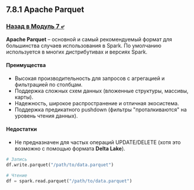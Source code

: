 ## 7.8.1 Apache Parquet

### [Назад в Модуль 7 ⤶](/data/Module7/readme.md)

**Apache Parquet** – основной и самый рекомендуемый формат для большинства случаев использования в Spark. 
По умолчанию используется в многих дистрибутивах и версиях Spark.  

#### Преимущества
- Высокая производительность для запросов с агрегацией и фильтрацией по столбцам.  
- Поддержка сложных схем данных (вложенные структуры, массивы, карты).  
- Надежность, широкое распространение и отличная экосистема.  
- Поддержка предикатного pushdown (фильтры "проталкиваются" на уровень чтения данных).  

#### Недостатки
- Не предназначен для частых операций UPDATE/DELETE (хотя это возможно с помощью формата **Delta Lake**).  

```python
# Запись
df.write.parquet("/path/to/data.parquet")

# Чтение
df = spark.read.parquet("/path/to/data.parquet")
```